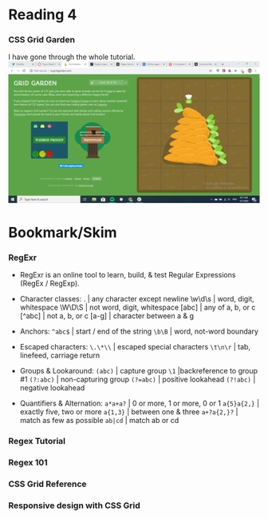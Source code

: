 # Reading 4

### CSS Grid Garden
I have gone through the whole tutorial.
<img src= 'imgs/grid.png'>

# Bookmark/Skim

### RegExr
 - RegExr is an online tool to learn, build, & test Regular Expressions (RegEx / RegExp).
 - Character classes: 
    .	| any character except newline
    \w\d\s	| word, digit, whitespace
    \W\D\S	| not word, digit, whitespace
    [abc]	| any of a, b, or c
    [^abc]	| not a, b, or c
    [a-g]	| character between a & g

 - Anchors:
    `^abc$`	| start / end of the string
    `\b\B`	| word, not-word boundary

 - Escaped characters:
    `\.\*\\`	| escaped special characters
    `\t\n\r`	| tab, linefeed, carriage return

 - Groups & Lookaround:
    `(abc)`	| capture group
    `\1`	|backreference to group #1
    `(?:abc)`	| non-capturing group
    `(?=abc)`	| positive lookahead
    `(?!abc)`	| negative lookahead

 - Quantifiers & Alternation:
    `a*a+a?`	| 0 or more, 1 or more, 0 or 1
    `a{5}a{2,}`	| exactly five, two or more
    `a{1,3}`	| between one & three
    `a+?a{2,}?`	| match as few as possible
    `ab|cd`	| match ab or cd


### Regex Tutorial
### Regex 101
### CSS Grid Reference
### Responsive design with CSS Grid